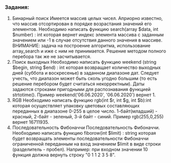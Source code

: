 ### Задания:
1. Бинарный поиск
Имеется массив целых чисел. Априорно известно, что массив отсортирован в порядке возрастания значений его элементов. Необходимо написать функцию search(array $data, int $number) : int которая вернет индекс элемента массива с заданным значением или -1 в случае отсутствия данного значения в массиве. ВНИМАНИЕ: задача на построение алгоритма, использование array_search и иже с ним не принимается. Решение методом полного перебора так же не засчитывается.
2. Поиск выходных
Необходимо написать функцию weekend (string $begin, string $end) : int которая возвращает количество выходных дней (суббота и воскресенье) в заданном диапазоне дат. Следует учесть, что диапазон может быть сколь угодно большим (то есть решение перебором будет считаться некорректным). Даты задаются строками пригодными для распознавания функцией strtotime(). Пример weekend('06.06.2020', '06.06.2020') вернет 1.
3. RGB
Необходимо написать функцию rgb(int $r, int $g, int $b):int которая осуществляет упаковку цветовых составляющих переданных в диапазоне 0-255 в целое число. 1-байт(младший) - красный, 2-байт - зеленый, 3-й байт - синий. Пример rgb(255,0,255) вернет 16711935.
4. Последовательность Фибоначчи
Последовательность Фибоначчи. Необходимо написать функцию fiborow(int $limit) : string которая будет возвращать элементы последовательности Фибоначчи ограниченной переданным на вход значением $limit в виде строки (разделитель - пробел). Например: при входном значении 10 функция должна вернуть строку "0 1 1 2 3 5 8".